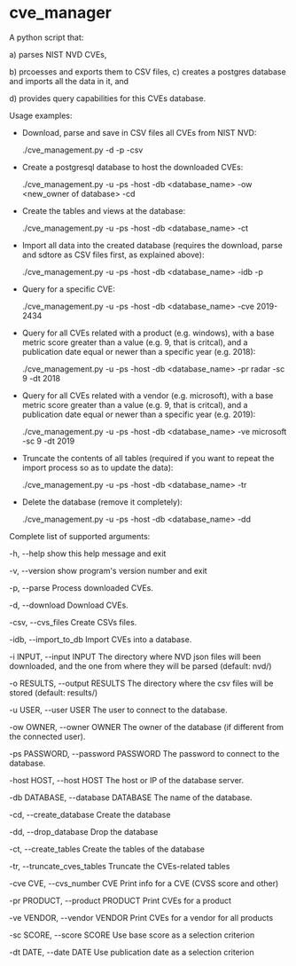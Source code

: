 # cve_manager
A python script that:

  a) parses NIST NVD CVEs, 
  
  b) prcoesses and exports them to CSV files, 
  c) creates a postgres database and imports all the data in it, and
  
  d) provides query capabilities for this CVEs database.

Usage examples: 

- Download, parse and save in CSV files all CVEs from NIST NVD:

  ./cve_management.py -d -p -csv
  
- Create a postgresql database to host the downloaded CVEs:

  ./cve_management.py -u <myuser> -ps <mypassword> -host <hostname or IP> -db <database_name> -ow <new_owner of database> -cd

- Create the tables and views at the database:

  ./cve_management.py -u <myuser> -ps <mypassword> -host <hostname or IP> -db <database_name> -ct

- Import all data into the created database (requires the download, parse and sdtore as CSV files first, as explained above):

  ./cve_management.py -u <myuser> -ps <mypassword> -host <hostname or IP> -db <database_name> -idb -p

- Query for a specific CVE:

  ./cve_management.py -u <myuser> -ps <mypassword> -host <hostname or IP> -db <database_name> -cve 2019-2434
    
- Query for all CVEs related with a product (e.g. windows), with a base metric score greater than a value (e.g. 9, that is critcal), and a publication date equal or newer than a specific year (e.g. 2018):

  ./cve_management.py -u <myuser> -ps <mypassword> -host <hostname or IP> -db <database_name> -pr radar -sc 9 -dt 2018
  
- Query for all CVEs related with a vendor (e.g. microsoft), with a base metric score greater than a value (e.g. 9, that is critcal), and a publication date equal or newer than a specific year (e.g. 2019):

  ./cve_management.py -u <myuser> -ps <mypassword> -host <hostname or IP> -db <database_name> -ve microsoft -sc 9 -dt 2019
  
- Truncate the contents of all tables (required if you want to repeat the import process so as to update the data): 

  ./cve_management.py -u <myuser> -ps <mypassword> -host <hostname or IP> -db <database_name> -tr
  
- Delete the database (remove it completely):

  ./cve_management.py -u <myuser> -ps <mypassword> -host <hostname or IP> -db <database_name> -dd

Complete list of supported arguments:

  -h, --help            show this help message and exit
  
  -v, --version         show program's version number and exit
  
  -p, --parse           Process downloaded CVEs.
  
  -d, --download        Download CVEs.
  
  -csv, --cvs_files     Create CSVs files.
  
  -idb, --import_to_db  Import CVEs into a database.
  
  -i INPUT, --input INPUT
                        The directory where NVD json files will been downloaded, and the one from where they will be parsed
                        (default: nvd/)
                        
  -o RESULTS, --output RESULTS
                        The directory where the csv files will be stored (default: results/)
                        
  -u USER, --user USER  The user to connect to the database.
  
  -ow OWNER, --owner OWNER
                        The owner of the database (if different from the connected user).
                        
  -ps PASSWORD, --password PASSWORD
                        The password to connect to the database.
                        
  -host HOST, --host HOST
                        The host or IP of the database server.
                        
  -db DATABASE, --database DATABASE
                        The name of the database.
                        
  -cd, --create_database
                        Create the database
                        
  -dd, --drop_database  Drop the database
  
  -ct, --create_tables  Create the tables of the database
  
  -tr, --truncate_cves_tables
                        Truncate the CVEs-related tables
                        
  -cve CVE, --cvs_number CVE
                        Print info for a CVE (CVSS score and other)
                        
  -pr PRODUCT, --product PRODUCT
                        Print CVEs for a product
                        
  -ve VENDOR, --vendor VENDOR
                        Print CVEs for a vendor for all products
                        
  -sc SCORE, --score SCORE
                        Use base score as a selection criterion
                        
  -dt DATE, --date DATE
                        Use publication date as a selection criterion
